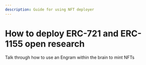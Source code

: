 ```yaml
---
description: Guide for using NFT deployer
---
```


# How to deploy ERC-721 and ERC-1155 open research

Talk through how to use an Engram within the brain to mint NFTs



